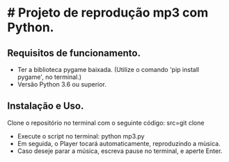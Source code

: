 <h1> # Projeto de reprodução mp3 com Python.</h1>
<h2>Requisitos de funcionamento.</h2>

 <p><ul>
  <li>Ter a biblioteca pygame baixada. (Utilize o comando 'pip install pygame', no terminal.)</li>
  <li>Versão Python 3.6 ou superior.</li>
</ul></p>

<h2>Instalação e Uso.</h2>

<p> Clone o repositório no terminal com o seguinte código:
  <link>src=git clone <https://github.com/glendamara/mp3-sound.git></link>
</p>

<ul>
<li>Execute o script no terminal:
 python mp3.py</li>
<li>Em seguida, o Player tocará automaticamente, reproduzindo a mùsica.</li>
 <li>Caso deseje parar a música, escreva pause no terminal, e aperte Enter.</li>
</ul>

